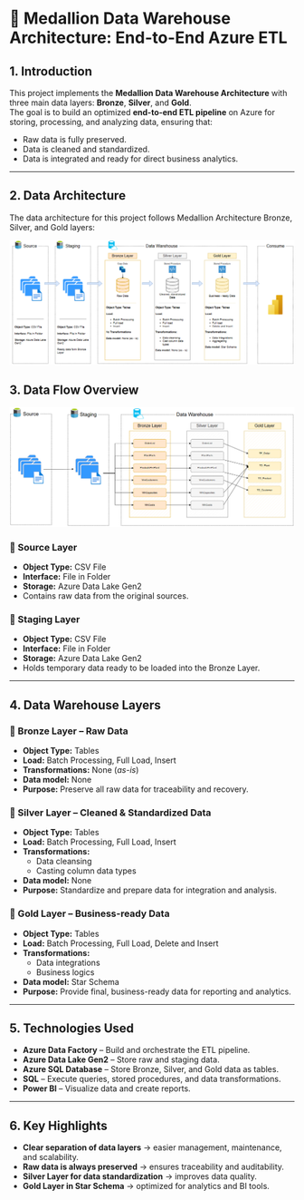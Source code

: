 # 📌 Medallion Data Warehouse Architecture: End-to-End Azure ETL

## 1. Introduction
This project implements the **Medallion Data Warehouse Architecture** with three main data layers: **Bronze**, **Silver**, and **Gold**.  
The goal is to build an optimized **end-to-end ETL pipeline** on Azure for storing, processing, and analyzing data, ensuring that:
- Raw data is fully preserved.
- Data is cleaned and standardized.
- Data is integrated and ready for direct business analytics.

---
## 2. Data Architecture
The data architecture for this project follows Medallion Architecture Bronze, Silver, and Gold layers:

![Data Architecture](img_architecture/data_architecture.png)

## 3. Data Flow Overview

![Data Flow](img_architecture/data_flow.png)

### **🔹 Source Layer**
- **Object Type:** CSV File  
- **Interface:** File in Folder  
- **Storage:** Azure Data Lake Gen2  
- Contains raw data from the original sources.

### **🔹 Staging Layer**
- **Object Type:** CSV File  
- **Interface:** File in Folder  
- **Storage:** Azure Data Lake Gen2  
- Holds temporary data ready to be loaded into the Bronze Layer.

---

## 4. Data Warehouse Layers

### **🔹 Bronze Layer – Raw Data**
- **Object Type:** Tables  
- **Load:** Batch Processing, Full Load, Insert  
- **Transformations:** None (*as-is*)  
- **Data model:** None  
- **Purpose:** Preserve all raw data for traceability and recovery.

### **🔹 Silver Layer – Cleaned & Standardized Data**
- **Object Type:** Tables  
- **Load:** Batch Processing, Full Load, Insert  
- **Transformations:**
  - Data cleansing
  - Casting column data types  
- **Data model:** None  
- **Purpose:** Standardize and prepare data for integration and analysis.

### **🔹 Gold Layer – Business-ready Data**
- **Object Type:** Tables  
- **Load:** Batch Processing, Full Load, Delete and Insert  
- **Transformations:**
  - Data integrations
  - Business logics  
- **Data model:** Star Schema  
- **Purpose:** Provide final, business-ready data for reporting and analytics.

---

## 5. Technologies Used
- **Azure Data Factory** – Build and orchestrate the ETL pipeline.  
- **Azure Data Lake Gen2** – Store raw and staging data.  
- **Azure SQL Database** – Store Bronze, Silver, and Gold data as tables.  
- **SQL** – Execute queries, stored procedures, and data transformations.  
- **Power BI** – Visualize data and create reports.

---

## 6. Key Highlights
- **Clear separation of data layers** → easier management, maintenance, and scalability.  
- **Raw data is always preserved** → ensures traceability and auditability.  
- **Silver Layer for data standardization** → improves data quality.  
- **Gold Layer in Star Schema** → optimized for analytics and BI tools.
